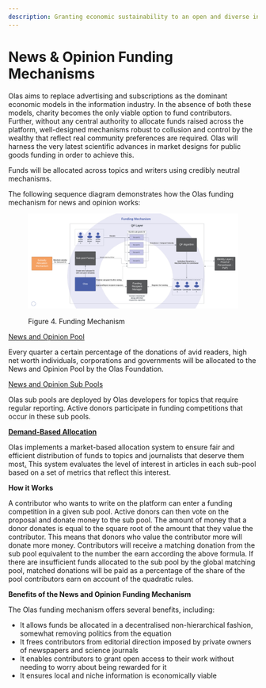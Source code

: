 ```yaml
---
description: Granting economic sustainability to an open and diverse information industry
---
```


# News & Opinion Funding Mechanisms

Olas aims to replace advertising and subscriptions as the dominant economic models in the information industry. In the absence of both these models, charity becomes the only viable option to fund contributors. Further, without any central authority to allocate funds raised across the platform, well-designed mechanisms robust to collusion and control by the wealthy that reflect real community preferences are required. Olas will harness the very latest scientific advances in market designs for public goods funding in order to achieve this.&#x20;

Funds will be allocated across topics and writers using credibly neutral mechanisms.&#x20;

The following sequence diagram demonstrates how the Olas funding mechanism for news and opinion works:

<figure><img src="../../.gitbook/assets/Funding Mechanism.png" alt=""><figcaption><p>Figure 4. Funding Mechanism</p></figcaption></figure>

[News and Opinion Pool](../sub-pools.md)

Every quarter a certain percentage of the donations of avid readers, high net worth individuals, corporations and governments will be allocated to the News and Opinion Pool by the Olas Foundation.&#x20;

[News and Opinion Sub Pools](../sub-pools.md)

Olas sub pools are deployed by Olas developers for topics that require regular reporting. Active donors participate in funding competitions that occur in these sub pools.&#x20;

[**Demand-Based Allocation**](subsidy-allocation-mechanism.md)

Olas implements a market-based allocation system to ensure fair and efficient distribution of funds to topics and journalists that deserve them most[.](subsidy-allocation-mechanism.md) This system evaluates the level of interest in articles in each sub-pool based on a set of metrics that reflect this interest.     &#x20;

**How it Works**

A contributor who wants to write on the platform can enter a funding competition in a given sub pool. Active donors can then vote on the proposal and donate money to the sub pool. The amount of money that a donor donates is equal to the square root of the amount that they value the contributor. This means that donors who value the contributor more will donate more money. Contributors will receive a matching donation from the sub pool equivalent to the number the earn according the above formula. If there are insufficient funds allocated to the sub pool by the global matching pool, matched donations will be paid as a percentage of the share of the pool contributors earn on account of the quadratic rules. &#x20;

**Benefits of the News and Opinion Funding Mechanism**

The Olas funding mechanism offers several benefits, including:

* It allows funds be allocated in a decentralised non-hierarchical fashion, somewhat removing politics from the equation
* It frees contributors from editorial direction imposed by private owners of newspapers and science journals
* It enables contributors to grant open access to their work without needing to worry about being rewarded for it&#x20;
* It ensures local and niche information is economically viable&#x20;



